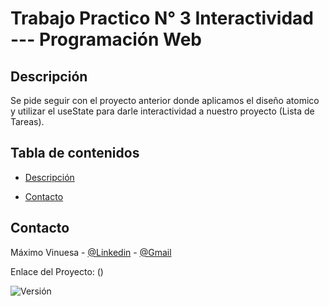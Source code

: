 # Trabajo Practico N° 3 Interactividad --- Programación Web


## Descripción
Se pide seguir con el proyecto anterior donde aplicamos el diseño atomico y utilizar el useState para darle interactividad a nuestro proyecto (Lista de Tareas).

## Tabla de contenidos

- [Descripción](#descripción)

- [Contacto](#contacto)

## Contacto

Máximo Vinuesa - [@Linkedin](https://www.linkedin.com/in/maximo-vinuesa/) - [@Gmail](maxivinuesa23@gmail.com)

Enlace del Proyecto: ()


![Versión](https://img.shields.io/badge/version-0.0.1-blue.svg)

